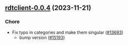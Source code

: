 

## [rdtclient-0.0.4](https://github.com/truecharts/charts/compare/rdtclient-0.0.3...rdtclient-0.0.4) (2023-11-21)

### Chore

- Fix typo in categories and make them singular ([#13693](https://github.com/truecharts/charts/issues/13693))
  - bump version ([#15193](https://github.com/truecharts/charts/issues/15193))
  
  